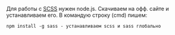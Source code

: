 Для работы с [SCSS](SCSS) нужен node.js. Скачиваем на офф. сайте и устанавливаем его.
В командую строку (cmd) пишем:
```
npm install -g sass - устанавливаем scss и sass глобально
```